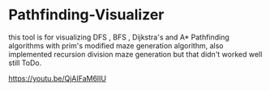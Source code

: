 # Pathfinding-Visualizer
this tool is for visualizing DFS , BFS , Dijkstra's and A* Pathfinding algorithms with prim's modified maze generation algorithm, 
also implemented recursion division maze generation but that didn't worked well still ToDo.

https://youtu.be/QjAIFaM6lIU
